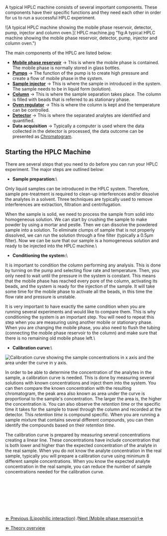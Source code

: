 A typical HPLC machine consists of several important components. These
components have their specific functions and they need each other in
order for us to run a successful HPLC experiment.

![A typical HPLC machine showing the mobile phase reservoir, detector, pump, injector and column oven.]( HPLC machine.jpg "fig:A typical HPLC machine showing the mobile phase reservoir, detector, pump, injector and column oven.")

The main components of the HPLC are listed below:

-   **[Mobile phase reservoir](/wiki/Mobile_phase_reservoir "wikilink")** →
    This is where the mobile phase is contained. The mobile phase is
    normally stored in glass bottles.
-   **[Pumps](/wiki/Pumps "wikilink")** → The function of the pump is to
    create high pressure and create a flow of mobile phase in the
    system.
-   **[Sample injector](/wiki/Sample_injector "wikilink")** → This is where
    the sample in introduced in the system. The sample needs to be in
    liquid form (solution).
-   **[Column](/wiki/Column "wikilink")** → This is where the sample
    separation takes place. The column is filled with beads that is
    referred to as stationary phase.
-   **[Oven regulator](/wiki/Oven_regulator "wikilink")** → This is where the
    column is kept and the temperature can be controlled.
-   **[Detector](/wiki/Detector "wikilink")** → This is where the separated
    analytes are identified and quantified.
-   **Data acquisition** → Typically a computer is used where the data
    collected in the detector is processed, the data outcome can be
    presented as [Chromatogram](/wiki/Chromatogram "wikilink").

Starting the HPLC Machine
-------------------------

There are several steps that you need to do before you can run your HPLC
experiment. The major steps are outlined below:

-   **Sample preparation:**\

Only liquid samples can be introduced in the HPLC system. Therefore,
sample pre-treatment is required to clean-up interferences and/or
dissolve the analytes in a solvent. Three techniques are typically used
to remove interferences are extraction, filtration and centrifugation.

When the sample is solid, we need to process the sample from solid into
homogeneous solution. We can start by crushing the sample to make powder
by using a mortar and pestle. Then we can dissolve the powdered sample
into a solution. To eliminate clumps of sample that is not properly
dissolved, we can run the solution through a fine filter (typically a
0.5μm filter). Now we can be sure that our sample is a homogeneous
solution and ready to be injected into the HPLC machine.\

-   **Conditioning the system:**\

It is important to condition the column performing any analysis. This is
done by turning on the pump and selecting flow rate and temperature.
Then, you only need to wait until the pressure in the system is
constant. This means that the mobile phase has reached every pore of the
column, activating its beads, and the system is ready for the injection
of the sample. It will take some time for the mobile phase to activate
all the beads, in this time the flow rate and pressure is unstable.

It is very important to have exactly the same condition when you are
running several experiments and would like to compare them. This is why
conditioning the system is an important step. You will need to repeat
this step when you are measuring using another mobile or stationary
phase. When you are changing the mobile phase, you also need to flush
the tubing (connecting the mobile phase reservoir to the column) and
make sure that there is no remaining old mobile phase left.\

-   **Calibration curve:**\

![Calibration curve showing the sample concentrations in x axis and the area under the curve in y axis.]( CalibrationCurve.png "fig:Calibration curve showing the sample concentrations in x axis and the area under the curve in y axis.")

In order to be able to determine the concentration of the analytes in
the sample, a calibration curve is needed. This is done by measuring
several solutions with known concentrations and inject them into the
system. You can then compare the known concentration with the resulting
chromatogram, the peak area also known as area under the curve is
proportional to the sample's concentration. The larger the area is, the
higher the concentration is. You can also observe the *retention time*
or the specific time it takes for the sample to travel through the
column and recorded at the detector. This *retention time* is compound
specific. When you are running a sample mixture that contains several
different compounds, you can then identify the compounds based on their
*retention time*.

The calibration curve is prepared by measuring several concentrations
creating a linear line. These concentrations have include concentration
that is both lower and higher than the expected concentration of the
analyte in the real sample. When you do not know the analyte
concentration in the real sample, typically you will prepare a
calibration curve using minimum 8 different sample concentrations. When
you know the expected analyte concentration in the real sample, you can
reduce the number of sample concentrations needed for the calibration
curve.

\
\
\
\
\
\
\
 [⇐ Previous (Lipophilic
interaction)](/wiki/Lipophilic_interaction "wikilink") /[Next (Mobile phase
reservoir)⇒](/wiki/Mobile_phase_reservoir "wikilink")

[⇐ Theory overview](/wiki/HPLC "wikilink")

